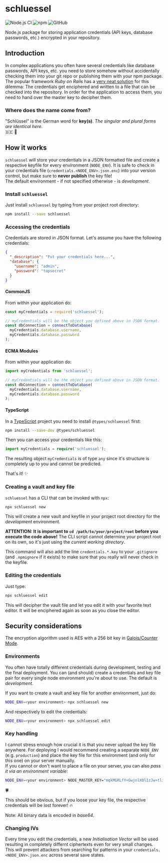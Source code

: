 # schluessel
![Node.js CI](https://github.com/Pik-9/schluessel/workflows/Node.js%20CI/badge.svg?branch=master&event=push)
![npm](https://img.shields.io/npm/v/schluessel)
![GitHub](https://img.shields.io/github/license/Pik-9/schluessel)  

Node.js package for storing application credentials (API keys, database passwords, etc.) encrypted in your repository.

## Introduction
In complex applications you often have several credentials like database passwords, API keys, etc. you need to store
somehow without accidentally checking them into your git repo or publishing them with your npm package.  
The popular framework _Ruby on Rails_ has a
[very neat solution](https://medium.com/craft-academy/encrypted-credentials-in-ruby-on-rails-9db1f36d8570)
for this dilemma:
The credentials get enciphered and written to a file that can be checked into the repository.
In order for the application to access them, you need to hand over the master key to decipher them.

### Where does the name come from?
"Schlüssel" is the German  word for **key(s)**. _The singular and plural forms are identical here_.  
:de: :key:

## How it works
`schluessel` will store your credentials in a JSON formatted file and create a respective keyfile
for every environment (`NODE_ENV`).
It is safe to check in your credentials file (`credentials.<NODE_ENV>.json.enc`) into your
version control, but make sure to **never publish** the key file!  
The default environment - if not specified otherwise - is _development_.

### Install `schluessel`
Just install `schluessel` by typing from your project root directory:
```bash
npm install --save schluessel
```

### Accessing the credentials
Credentials are stored in JSON format.
Let's assume you have the following credentials:
```json
{
  "_description": "Put your credentials here...",
  "database": {
    "username": "admin",
    "password": "topsecret"
  }
}
```

#### CommonJS
From within your application do:
```javascript
const myCredentials = require('schluessel');

// myCredentials will be the object you defined above in JSON format.
const dbConnection = connectToDatabase(
  myCredentials.database.username,
  myCredentials.database.password
);
```

#### ECMA Modules
From within your application do:
```javascript
import myCredentials from 'schluessel';

// myCredentials will be the object you defined above in JSON format.
const dbConnection = connectToDatabase(
  myCredentials.database.username,
  myCredentials.database.password
);
```

#### TypeScript
In a [TypeScript](https://www.typescriptlang.org/) project you need to install `@types/schluessel` first:
```bash
npm install --save-dev @types/schluessel
```

Then you can access your credentials like this:
```typescript
import myCredentials = require('schluessel');
```
The resulting object `myCredentials` is of type `any` since it's structure is completely up to you
and cannot be predicted.


That's it! :sparkles:

### Creating a vault and key file
`schluessel` has a CLI that can be invoked with `npx`:
```bash
npx schluessel new
```
This will create a new vault and keyfile in your project root directory for the _development_ environment.  

**ATTENTION: It is important to `cd /path/to/your/project/root` before you execute the code above!**
The CLI script cannot determine your project root on its own, so it's just using the _current working directory_.

This command will also add the line `credentials.*.key` to your `.gitignore` (and `.npmignore` if it exists)
to make sure that you really will never check in the keyfile.

### Editing the credentials
Just type:
```bash
npx schluessel edit
```
This will decipher the vault file and let you edit it with your favorite text editor.
It will be enciphered again as soon as you close the editor.

## Security considerations
The encryption algorithm used is AES with a 256 bit key in [Galois/Counter Mode](https://en.wikipedia.org/wiki/Galois/Counter_Mode).

### Environments
You often have totally different credentials during development, testing and the final deployment.
You can (and should) create a credentials and key file pair for every single node environment you're about
to use. The default is _development_.

If you want to create a vault and key file for another environment, just do:
```bash
NODE_ENV=<your environment> npx schluessel new
```

And respectively to edit the credentials:
```bash
NODE_ENV=<your environment> npx schluessel edit
```

### Key handling
I cannot stress enough how crucial it is that you never upload the key file anywhere.
For deploying I would recommend creating a separate `NODE_ENV` (e.g. `production`) and place the key file for
this environment (and only for this one) on your server manually.  
If you cannot or don't want to place a file on your server, you can also _pass it via an environment variable_:
```bash
NODE_ENV=<your environment> NODE_MASTER_KEY="mqkMGRLfY+GwjnlXOlIzJw+tlip/SBny/QOlDHQltEM=" node my_awesome_app.js
```
:four_leaf_clover:

This should be obvious, but if you loose your key file, the respective credentials will be lost forever! :fire:

Note: All binary data is encoded in _base64_.

### Changing IVs
Every time you edit the credentials, a new _Initialisation Vector_ will be used resulting in completely differnt
ciphertexts even for very small changes. This will prevent attackers from searching for patterns in your
`credentials.<NODE_ENV>.json.enc` across several save states.
